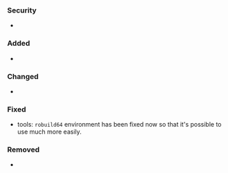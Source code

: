 ### Security
- 

### Added
- 

### Changed
- 

### Fixed
- tools: `robuild64` environment has been fixed now so that it's possible to use much more easily.

### Removed
- 
